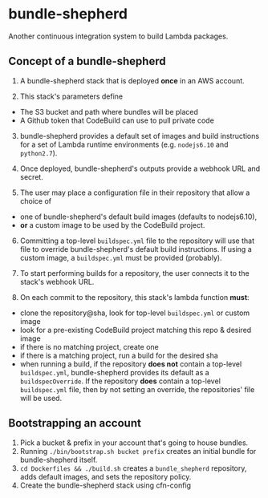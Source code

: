 # bundle-shepherd

Another continuous integration system to build Lambda packages.

## Concept of a bundle-shepherd

1. A bundle-shepherd stack that is deployed **once** in an AWS account.

2. This stack's parameters define
  - The S3 bucket and path where bundles will be placed
  - A Github token that CodeBuild can use to pull private code

3. bundle-shepherd provides a default set of images and build instructions for a set of Lambda runtime environments (e.g. `nodejs6.10` and `python2.7`).

4. Once deployed, bundle-shepherd's outputs provide a webhook URL and secret.

5. The user may place a configuration file in their repository that allow a choice of
  - one of bundle-shepherd's default build images (defaults to nodejs6.10),
  - **or** a custom image to be used by the CodeBuild project.

6. Committing a top-level `buildspec.yml` file to the repository will use that file to override bundle-shepherd's default build instructions. If using a custom image, a `buildspec.yml` must be provided (probably).

7. To start performing builds for a repository, the user connects it to the stack's webhook URL.

8. On each commit to the repository, this stack's lambda function **must**:
  - clone the repository@sha, look for top-level `buildspec.yml` or custom image
  - look for a pre-existing CodeBuild project matching this repo & desired image
  - if there is no matching project, create one
  - if there is a matching project, run a build for the desired sha
  - when running a build, if the repository **does not** contain a top-level `buildspec.yml`, bundle-shepherd provides its default as a `buildspecOverride`. If the repository **does** contain a top-level `buildspec.yml` file, then by not setting an override, the repositories' file will be used.

## Bootstrapping an account

1. Pick a bucket & prefix in your account that's going to house bundles.
2. Running `./bin/bootstrap.sh bucket prefix` creates an initial bundle for bundle-shepherd itself.
3. `cd Dockerfiles && ./build.sh` creates a `bundle_shepherd` repository, adds default images, and sets the repository policy.
4. Create the bundle-shepherd stack using cfn-config
